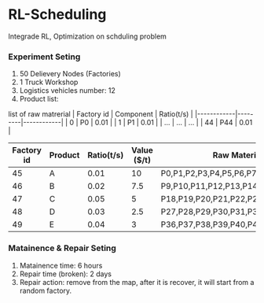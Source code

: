# RL-Scheduling
Integrade RL, Optimization on schduling problem

### Experiment Seting
1. 50 Delievery Nodes (Factories)
2. 1 Truck Workshop
3. Logistics vehicles number: 12
4. Product list:

list of raw matrerial
| Factory id | Component | Ratio(t/s) |
|------------|---------|------------|
| 0 | P0 | 0.01 |
| 1 | P1 | 0.01 |
| ... | ... | ... |
| 44 | P44 | 0.01 |

| Factory id | Product | Ratio(t/s) | Value ($/t) | Raw Material|
|------------|---------|------------|-------------|-------------|
| 45 | A | 0.01 | 10| P0,P1,P2,P3,P4,P5,P6,P7,P8 |
| 46 | B | 0.02 | 7.5 | P9,P10,P11,P12,P13,P14,P15,P16,P17 |
| 47 | C | 0.05 | 5 | P18,P19,P20,P21,P22,P23,P24,P25,P26 |
| 48 | D | 0.03 | 2.5 | P27,P28,P29,P30,P31,P32,P33,P34,P35 |
| 49 | E | 0.04 | 3 | P36,P37,P38,P39,P40,P41,P42,P43,P44 |


### Matainence & Repair Seting
1. Matainence time: 6 hours
2. Repair time (broken): 2 days
3. Repair action: remove from the map, after it is recover, it will start from a random factory.